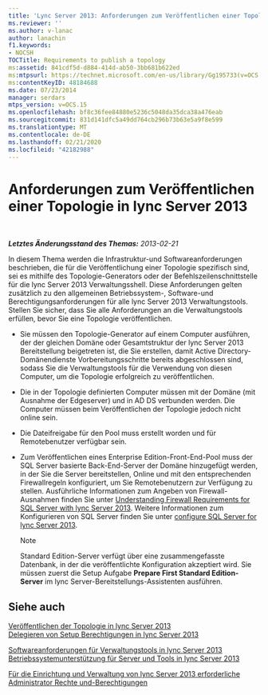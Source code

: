 ```yaml
---
title: 'Lync Server 2013: Anforderungen zum Veröffentlichen einer Topologie'
ms.reviewer: ''
ms.author: v-lanac
author: lanachin
f1.keywords:
- NOCSH
TOCTitle: Requirements to publish a topology
ms:assetid: 841cdf5d-d884-414d-ab50-3bb681b622ed
ms:mtpsurl: https://technet.microsoft.com/en-us/library/Gg195733(v=OCS.15)
ms:contentKeyID: 48184688
ms.date: 07/23/2014
manager: serdars
mtps_version: v=OCS.15
ms.openlocfilehash: bf8c36fee84880e5236c5048da35dca38a476eab
ms.sourcegitcommit: 831d141dfc5a49dd764cb296b73b63e5a9f8e599
ms.translationtype: MT
ms.contentlocale: de-DE
ms.lasthandoff: 02/21/2020
ms.locfileid: "42182988"
---
```

<div data-xmlns="http://www.w3.org/1999/xhtml">

<div class="topic" data-xmlns="http://www.w3.org/1999/xhtml" data-msxsl="urn:schemas-microsoft-com:xslt" data-cs="https://msdn.microsoft.com/">

<div data-asp="https://msdn2.microsoft.com/asp">

# <a name="requirements-to-publish-a-topology-in-lync-server-2013"></a>Anforderungen zum Veröffentlichen einer Topologie in lync Server 2013

</div>

<div id="mainSection">

<div id="mainBody">

<span> </span>

_**Letztes Änderungsstand des Themas:** 2013-02-21_

In diesem Thema werden die Infrastruktur-und Softwareanforderungen beschrieben, die für die Veröffentlichung einer Topologie spezifisch sind, sei es mithilfe des Topologie-Generators oder der Befehlszeilenschnittstelle für die lync Server 2013 Verwaltungsshell. Diese Anforderungen gelten zusätzlich zu den allgemeinen Betriebssystem-, Software-und Berechtigungsanforderungen für alle lync Server 2013 Verwaltungstools. Stellen Sie sicher, dass Sie alle Anforderungen an die Verwaltungstools erfüllen, bevor Sie eine Topologie veröffentlichen.

  - Sie müssen den Topologie-Generator auf einem Computer ausführen, der der gleichen Domäne oder Gesamtstruktur der lync Server 2013 Bereitstellung beigetreten ist, die Sie erstellen, damit Active Directory-Domänendienste Vorbereitungsschritte bereits abgeschlossen sind, sodass Sie die Verwaltungstools für die Verwendung von diesen Computer, um die Topologie erfolgreich zu veröffentlichen.

  - Die in der Topologie definierten Computer müssen mit der Domäne (mit Ausnahme der Edgeserver) und in AD DS verbunden werden. Die Computer müssen beim Veröffentlichen der Topologie jedoch nicht online sein.

  - Die Dateifreigabe für den Pool muss erstellt worden und für Remotebenutzer verfügbar sein.

  - Zum Veröffentlichen eines Enterprise Edition-Front-End-Pool muss der SQL Server basierte Back-End-Server der Domäne hinzugefügt werden, in der Sie die Server bereitstellen, Online und mit den entsprechenden Firewallregeln konfiguriert, um Sie Remotebenutzern zur Verfügung zu stellen. Ausführliche Informationen zum Angeben von Firewall-Ausnahmen finden Sie unter [Understanding Firewall Requirements for SQL Server with lync Server 2013](lync-server-2013-understanding-firewall-requirements-for-sql-server.md). Weitere Informationen zum Konfigurieren von SQL Server finden Sie unter [configure SQL Server for lync Server 2013](lync-server-2013-configure-sql-server-for-lync-server.md).
    
    <div>
    

    > [!NOTE]  
    > Standard Edition-Server verfügt über eine zusammengefasste Datenbank, in der die veröffentlichte Konfiguration akzeptiert wird. Sie müssen zuerst die Setup Aufgabe <STRONG>Prepare First Standard Edition-Server</STRONG> im lync Server-Bereitstellungs-Assistenten ausführen.

    
    </div>

<div>

## <a name="see-also"></a>Siehe auch


[Veröffentlichen der Topologie in lync Server 2013](lync-server-2013-publish-the-topology.md)  
[Delegieren von Setup Berechtigungen in lync Server 2013](lync-server-2013-delegate-setup-permissions.md)  


[Softwareanforderungen für Verwaltungstools in lync Server 2013](lync-server-2013-administrative-tools-software-requirements.md)  
[Betriebssystemunterstützung für Server und Tools in lync Server 2013](lync-server-2013-server-and-tools-operating-system-support.md)  


[Für die Einrichtung und Verwaltung von lync Server 2013 erforderliche Administrator Rechte und-Berechtigungen](lync-server-2013-administrator-rights-and-permissions-required-for-setup-and-administration.md)  
  

</div>

</div>

<span> </span>

</div>

</div>

</div>

